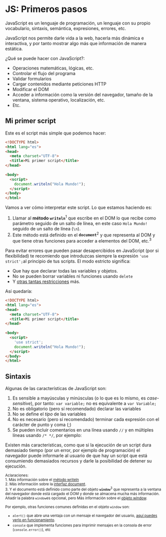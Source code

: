 # JS: Primeros pasos

JavaScript es un lenguaje de programación, un lenguaje con su propio vocabulario, sintaxis, semántica, expresiones, errores, etc.

JavaScript nos permite darle vida a la web, hacerla más dinámica e interactiva, y por tanto mostrar algo más que información de manera estática.

¿Qué se puede hacer con JavaScript?:
* Operaciones matemáticas, lógicas, etc.
* Controlar el flujo del programa
* Validar formularios
* Cargar contenidos mediante peticiones HTTP
* Modificar el DOM
* Acceder a información como la versión del navegador, tamaño de la ventana, sistema operativo, localización, etc.
* Etc.

## Mi primer script
Este es el script más simple que podemos hacer:

```html
<!DOCTYPE html>
<html lang="es">
<head>
  <meta charset="UTF-8">
  <title>Mi primer script</title>
</head>
 
<body>
  <script>
    document.writeln("Hola Mundo!");
  </script>
</body>
</html>
```

Vamos a ver cómo interpretar este script. Lo que estamos haciendo es:
1. Llamar al **método ```writeln```**<sup>1</sup> que escribe en el DOM lo que recibe como parámetro seguido de un salto de línea, en este caso ```Hola Mundo!``` seguido de un salto de línea (```\n```).
2. Este método está definido en el **```document```**<sup>2</sup> y que representa al DOM y que tiene otras funciones para acceder a elementos del DOM, etc.<sup>3</sup>

Para evitar errores que pueden pasar desapercibidos en JavaScript (por si flexibilidad) te recomiendo que introduzcas siempre la expresión ```'use strict';```al principio de tus scripts. El modo estricto significa:
* Que hay que declarar todas las variables y objetos.
* No se pueden borrar variables ni funciones usando ```delete```
* Y [otras tantas restricciones](https://developer.mozilla.org/en/docs/Web/JavaScript/Reference/Strict_mode) más.

Así quedaría:

```html
<!DOCTYPE html>
<html lang="es">
<head>
  <meta charset="UTF-8">
  <title>Mi primer script</title>
</head>
 
<body>
  <script>
    'use strict';
    document.writeln("Hola Mundo!");
  </script>
</body>
</html>
```

## Sintaxis

Algunas de las características de JavaScript son:

1. Es sensible a mayúsculas y minúsculas (o lo que es lo mismo, es *case-sensitive*), por tanto: ```var variable;``` no es equivalente a ```var Variable;``` 
2. No es obligatorio (pero sí recomendado) declarar las variables
3. No se define el *tipo* de las variables
3. No es necesario (pero sí recomendado) terminar cada expresión con el carácter de punto y coma (;)
4. Se pueden incluir comentarios en una línea usando ``` // ``` y en múltiples líneas usando ```/* */```, por ejemplo:

Existen más características, como que si la ejecución de un script dura demasiado tiempo (por un error, por ejemplo de programación) el navegador puede informarle al usuario de que hay un script que está consumiendo demasiados recursos y darle la posibilidad de detener su ejecución.


<small>Aclaraciones:</small><br>
<small>1. Más información sobre el [método writeln](https://developer.mozilla.org/en-US/docs/Web/API/Document/writeln)</small><br>
<small>2. Más información sobre la [interfaz document](https://developer.mozilla.org/en/docs/Web/API/Document).</small><br>
<small>3. Y el documento está definido como parte del objeto **```window```**<sup>3</sup> que representa a la ventana del navegador donde está cargado el DOM y donde se almacena mucha más información. Añadir la palabra ```window```es opcional, pero  Más información sobre el [objeto window](https://developer.mozilla.org/en-US/docs/Web/API/Window).

Por ejemplo, otras funciones comunes definidas en el objeto ```window``` son:
* ```alert()``` que abre una ventaja con un mensaje el navegador del usuario, [aquí puedes verlo en funcionamiento](https://hhkaos.gitbooks.io/cursohtml5desdecero/content/js_primeros_pasos/alert.html).
* ```console``` que implementa funciones para imprimir mensajes en la consola de error (```console.error()```), etc
</small><br>

